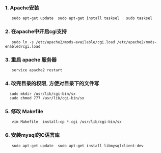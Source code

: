 ### 1. Apache安装  
       sudo apt-get update  sudo apt-get install tasksel   sudo tasksel
### 2. 在apache中开启cgi支持   
       sudo ln -s /etc/apache2/mods-available/cgi.load /etc/apache2/mods-enabled/cgi.load
### 3. 重启 apache 服务器   
       service apache2 restart
### 4. 改完目录的权限, 方便对目录下的文件写 
      sudo mkdir /usr/lib/cgi-bin/sx
      sudo chmod 777 /usr/lib/cgi-bin/sx
### 5. 修改 Makefile
       vim Makefile  install:cp *.cgi /usr/lib/cgi-bin/sx
### 6. 安装mysql的C语言库  
       sudo apt-get update  sudo apt-get install libmysqlclient-dev
